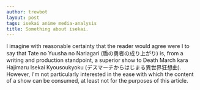 ```yaml
---
author: trewbot
layout: post
tags: isekai anime media-analysis
title: Something about isekai.
---
```


I imagine with reasonable certainty that the reader would agree were I to say
that Tate no Yuusha no Nariagari (盾の勇者の成り上がり) is, from a writing and
production standpoint, a superior show to Death March kara Hajimaru Isekai
Kyousoukyoku (デスマーチからはじまる異世界狂想曲). However, I'm not particularly
interested in the ease with which the content of a show can be consumed, at
least not for the purposes of this article.
